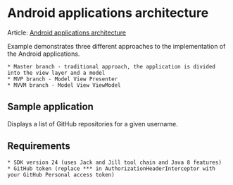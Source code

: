 # Android applications architecture 

Article: [Android applications architecture](https://medium.com/@landrzejewski.poczta/android-application-architecture-fd0a07fd6bbf#.h3hv7is4v)

Example demonstrates three different approaches to the implementation of the Android applications.

    * Master branch - traditional approach, the application is divided into the view layer and a model
    * MVP branch - Model View Presenter
    * MVVM branch - Model View ViewModel

## Sample application

Displays a list of GitHub repositories for a given username. 

## Requirements

    * SDK version 24 (uses Jack and Jill tool chain and Java 8 features)
    * GitHub token (replace *** in AuthorizationHeaderInterceptor with your GitHub Personal access token)
